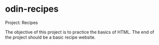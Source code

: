 # odin-recipes
Project: Recipes

The objective of this project is to practice the basics of HTML. The end of the project should be a basic recipe website.